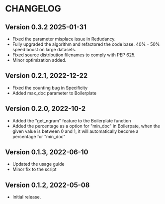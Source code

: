 # CHANGELOG
## Version 0.3.2 2025-01-31
- Fixed the parameter misplace issue in Redudancy.
- Fully upgraded the algorithm and refactored the code base. 40% - 50% speed boost on large datasets.
- Fixed source distribution filenames to comply with PEP 625.
- Minor optimization added.

## Version 0.2.1, 2022-12-22
- Fixed the counting bug in Specificity 
- Added max_doc parameter to Boilerplate

## Version 0.2.0, 2022-10-2

- Added the "get_ngram" feature to the Boilerplate function
- Added the percentage as a option for "min_doc" in Boilerpate, when the given value is between 0 and 1, it will automatically become a percentage for "min_doc"

## Version 0.1.3, 2022-06-10

- Updated the usage guide
- Minor fix to the script


## Version 0.1.2, 2022-05-08

- Initial release.
